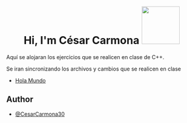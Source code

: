 <h1 align="center">Hi, I'm César Carmona <img src="https://tenor.com/es-419/view/waving-pikachu-gif-cute-hi-gif-15583157" width="100"></h1>


Aquí se alojaran los ejercicios que se realicen en clase de C++.

Se iran sincronizando los archivos y cambios que se realicen en clase

* [Hola Mundo](https://github.com/CesarCarmona30/EjerciciosCpp/blob/main/helloWorld.cpp)

## Author

- [@CesarCarmona30](https://www.github.com/CesarCarmona30)
